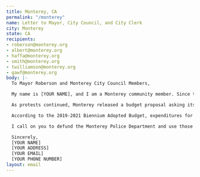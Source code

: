 ```yaml
---
title: Monterey, CA
permalink: "/monterey"
name: Letter to Mayor, City Council, and City Clerk
city: Monterey
state: CA
recipients:
- roberson@monterey.org
- albert@monterey.org
- haffa@monterey.org
- smith@monterey.org
- twilliamson@monterey.org
- gawf@monterey.org
body: |-
  To Mayor Roberson and Monterey City Council Members,

  My name is [YOUR NAME], and I am a Monterey community member. Since the violent murder of George Floyd, our nation has been forced to take an honest look at how Black and Brown people are treated in America. As a result we have seen protests in all 50 states calling for rapid and meaningful change, especially regarding racist institutions like policing. Simultaneously, cities across the country are facing budget deficits due to COVID-19 and Monterey is no exception.

  As protests continued, Monterey released a budget proposal asking its tax-payers to accept a 60% reduction in recreation, library and museum spending as well as over 40 layoffs, but proposed only an 8% reduction of the police department. In the name of real public safety, I cannot accept this! On June 7, 2020 the Minneapolis City Council voted to defund and dismantle their city's police and pledged to invest in new models of public safety and I ask that Monterey City Council adopt this agenda as well.

  According to the 2019-2021 Biennium Adopted Budget, expenditures for MPD totaled over $18 million, more than the expenditures for community services such as museums, parks and libraries combined. Though our city continues to spend extraordinary amounts on policing, residents still struggle with issues of public safety, houselessness, accessibility to mental health services, food equity and accessibility as well as general affordability in Monterey. By defunding police and reallocating those dollars to community services, you can make incredible systemic change to enrich the lives of all your constituents and uplift our most vulnerable populations. Real public safety addresses root causes, not just the symptoms; eliminating the desperation that places individuals in a position to commit criminalized acts in the first place.

  I call on you to defund the Monterey Police Department and use those extraordinary assets to offer more social services and boost the budgets for schools, recreation, libraries and the arts, which fundamentally enhance the health and wellness of all our community members. Defunding MPD will make space for new systems and more nuanced emergency-response approaches. Our citizens deserve this!

  Sincerely,
  [YOUR NAME]
  [YOUR ADDRESS]
  [YOUR EMAIL]
  [YOUR PHONE NUMBER]
layout: email
---
```


